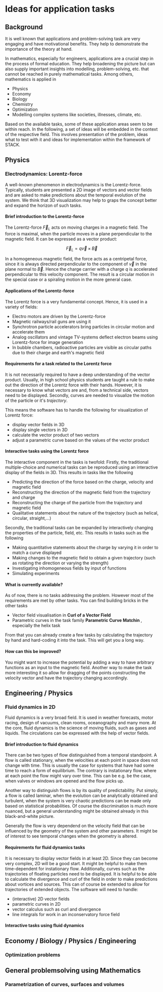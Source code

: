 # Ideas for application tasks

## Background

It is well known that applications and problem-solving task are very engaging and have motivational benefits. They help to demonstrate the importance of the theory at hand.

In mathematics, especially for engineers, applications are a crucial step in the process of formal education. They help broadening the picture but can also supply important insights into modelling, problem-solving, etc. that cannot be reached in purely mathematical tasks. Among others, mathematics is applied in

+ Physics
+ Economy
+ Biology
+ Chemistry
+ Optimization
+ Modelling complex systems like societies, illnesses, climate, etc. 

Based on the available tasks, some of these application areas seem to be within reach. In the following, a set of ideas will be embedded in the context of the respective field. This involves presentation of the problem, ideas what to test with it and ideas for implementation within the framework of STACK.

## Physics

### Electrodynamics: Lorentz-force

A well-known phenomenon in electrodynamics is the Lorentz-force. Typically, students are presented a 2D image of vectors and vector fields and are asked to make predictions about the temporal evolution of the system. We think that 3D visualization may help to graps the concept better and expand the horizon of such tasks.

#### <b>Brief introduction to the Lorentz-force</b>

The Lorentz-force $\vec{F}_L$ acts on moving charges in a magnetic field. The force is maximal, when the particle moves in a plane perpendicular to the magnetic field. It can be expressed as a vector product:
```math
\vec{F}_L = q\vec{v} \times \vec{B} 
```
In a homogeneous magnetic field, the force acts as a centripetal force, since it is always directed perpendicular to the component of $\vec{v}$ in the plane normal to $\vec{B}$. Hence the charge carrier with a charge $q$ is accelerated perpendicular to this velocity component. The result is a circular motion in the special case or a spiraling motion in the more general case.

#### <b>Applications of the Lorentz-force</b>

The Lorentz force is a very fundamental concept. Hence, it is used in a variety of fields:

+ Electro motors are driven by the Lorentz-force
+ Magnetic railways/rail guns are using it
+ Synchrotron particle accelerators bring particles in circular motion and accelerate them
+ Analog oscillators and vintage TV-systems deflect electron beams using Lorentz-force for image generation
+ In bubble chambers, radioactive particles are visible as circular paths due to their charge and earth's magnetic field

#### <b> Requirements for a task related to the Lorentz force</b>

It is not necessarily required to have a deep understanding of the vector product. Usually, in high school physics students are taught a rule to make out the direction of the Lorentz force with their hands. However, it is necessary to know what vectors are and, from a technical side, vectors need to be displayed.
Secondly, curves are needed to visualize the motion of the particle or it's $\textit{trajectory}$.

This means the software has to handle the following for visualization of Lorentz force:

+ display vector fields in 3D
+ display single vectors in 3D
+ calculate the vector product of two vectors
+ adjust a parametric curve based on the values of the vector product

#### <b> Interactive tasks using the Lorentz force </b>

The interactive component in the tasks is twofold: Firstly, the traditional multiple-choice and numerical tasks can be reproduced using an interactive display of the fields in 3D. This results in tasks like the following

+ Predicting the direction of the force based on the charge, velocity and magnetic field
+ Reconstructing the direction of the magnetic field from the trajectory and charge
+ Reconstructing the charge of the particle from the trajectory and magnetic field
+ Qualitative statements about the nature of the trajectory (such as helical, circular, straight,...)

Secondly, the traditional tasks can be expanded by interactively changing the properties of the particle, field, etc. This results in tasks such as the following

+ Making quantitative statements about the charge by varying it in order to match a curve displayed
+ Making changes to the magnetic field to obtain a given trajectory (such as rotating the direction or varying the strength)
+ Investigating inhomogeneous fields by input of functions
+ Simulating experiments

#### <b> What is currently available? </b>

As of now, there is no tasks addressing the problem. However most of the requirements are met by other tasks. You can find building bricks in the other tasks

+ Vector field visualisation in <b> Curl of a Vector Field </b>
+ Parametric curves in the task family <b> Parametric Curve Matchin </b>, especially the helix task

From that you can already create a few tasks by calculating the trajectory by hand and hard-coding it into the task. This will get you a long way.

#### <b>How can this be improved? </b>

You might want to increase the potential by adding a way to have arbitrary functions as an input to the magnetic field. Another way to make the task more interesting it so allow for dragging of the points constructing the velocity vector and have the trajectory changing accordingly.



## Engineering / Physics
### Fluid dynamics in 2D

Fluid dynamics is a very broad field. It is used in weather forecasts, motor racing, design of vacuums, clean rooms, oceanography and many more. At the core, fluid dynamics is the science of moving fluids, such as gases and liquids. The circulations can be expressed with the help of vector fields.

#### <b> Brief introduction to fluid dynamics </b>

There can be two types of flow distinguished from a temporal standpoint. A flow is called stationary, when the velocities at each point in space does not change with time. This is usually the case for systems that have had some time to reach a form of equilibrium. The contrary is instationary flow, where at each point the flow might vary over time. This can be e.g. be the case, when valves or windows are opened and the flow picks up.

Another way to distinguish flows is by its quality of predictability. Put simply, a flow is called laminar, when the evolution can be analytically obtained and turbulent, when the system is very chaotic predictions can be made only based on statistical probabilities. Of course the discrimination is much more nuanced, but a general understanding might be obtained already in this black-and-white picture.

Generally the flow is very dependend on the velocity field that can be influenced by the geometry of the system and other parameters. It might be of interest to see temporal changes when the geometry is altered.

#### <b> Requirements for fluid dynamics tasks</b>
It is necessary to display vector fields in at least 2D. Since they can become very complex, 2D will be a good start. It might be helpful to make them time-dependent for instationary flow. Additionally, curves such as the trajectories of floating particles need to be displayed. It is helpful to be able to calculate the divergence and curl of the field in order to make predictions about vortices and sources. This can of course be extended to allow for trajectories of extended objects. The software will need to handle:

+ (interactive) 2D vector fields
+ parametric curves in 2D
+ vector calculus such as curl and divergence
+ line integrals for work in an inconservatory force field


#### <b> Interactive tasks using fluid dynamics </b>



## Economy / Biology / Physics / Engineering
### Optimization problems

## General problemsolving using Mathematics
### Parametrization of curves, surfaces and volumes
